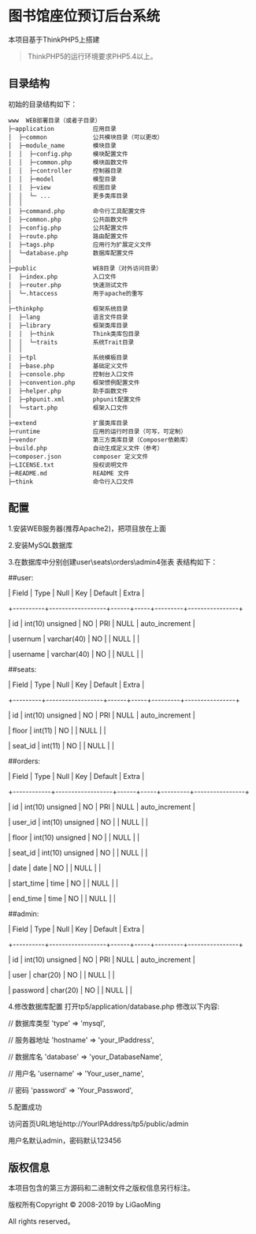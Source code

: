 图书馆座位预订后台系统
===============
本项目基于ThinkPHP5上搭建

> ThinkPHP5的运行环境要求PHP5.4以上。

## 目录结构

初始的目录结构如下：

~~~
www  WEB部署目录（或者子目录）
├─application           应用目录
│  ├─common             公共模块目录（可以更改）
│  ├─module_name        模块目录
│  │  ├─config.php      模块配置文件
│  │  ├─common.php      模块函数文件
│  │  ├─controller      控制器目录
│  │  ├─model           模型目录
│  │  ├─view            视图目录
│  │  └─ ...            更多类库目录
│  │
│  ├─command.php        命令行工具配置文件
│  ├─common.php         公共函数文件
│  ├─config.php         公共配置文件
│  ├─route.php          路由配置文件
│  ├─tags.php           应用行为扩展定义文件
│  └─database.php       数据库配置文件
│
├─public                WEB目录（对外访问目录）
│  ├─index.php          入口文件
│  ├─router.php         快速测试文件
│  └─.htaccess          用于apache的重写
│
├─thinkphp              框架系统目录
│  ├─lang               语言文件目录
│  ├─library            框架类库目录
│  │  ├─think           Think类库包目录
│  │  └─traits          系统Trait目录
│  │
│  ├─tpl                系统模板目录
│  ├─base.php           基础定义文件
│  ├─console.php        控制台入口文件
│  ├─convention.php     框架惯例配置文件
│  ├─helper.php         助手函数文件
│  ├─phpunit.xml        phpunit配置文件
│  └─start.php          框架入口文件
│
├─extend                扩展类库目录
├─runtime               应用的运行时目录（可写，可定制）
├─vendor                第三方类库目录（Composer依赖库）
├─build.php             自动生成定义文件（参考）
├─composer.json         composer 定义文件
├─LICENSE.txt           授权说明文件
├─README.md             README 文件
├─think                 命令行入口文件
~~~


## 配置
1.安装WEB服务器(推荐Apache2)，把项目放在上面

2.安装MySQL数据库

3.在数据库中分别创建user\seats\orders\admin4张表
表结构如下：

##user:

| Field    | Type             | Null | Key | Default | Extra          |

+----------+------------------+------+-----+---------+----------------+

| id       | int(10) unsigned | NO   | PRI | NULL    | auto_increment |

| usernum  | varchar(40)      | NO   |     | NULL    |                |

| username | varchar(40)      | NO   |     | NULL    |                |


##seats:



| Field   | Type             | Null | Key | Default | Extra          |

+---------+------------------+------+-----+---------+----------------+

| id      | int(10) unsigned | NO   | PRI | NULL    | auto_increment |

| floor   | int(11)          | NO   |     | NULL    |                |

| seat_id | int(11)          | NO   |     | NULL    |                |


##orders:



| Field      | Type             | Null | Key | Default | Extra          |

+------------+------------------+------+-----+---------+----------------+

| id         | int(10) unsigned | NO   | PRI | NULL    | auto_increment |

| user_id    | int(10) unsigned | NO   |     | NULL    |                |

| floor      | int(10) unsigned | NO   |     | NULL    |                |

| seat_id    | int(10) unsigned | NO   |     | NULL    |                |

| date       | date             | NO   |     | NULL    |                |

| start_time | time             | NO   |     | NULL    |                |

| end_time   | time             | NO   |     | NULL    |                |


##admin:

| Field    | Type             | Null | Key | Default | Extra          |

+----------+------------------+------+-----+---------+----------------+

| id       | int(10) unsigned | NO   | PRI | NULL    | auto_increment |

| user     | char(20)         | NO   |     | NULL    |                |

| password | char(20)         | NO   |     | NULL    |                |


4.修改数据库配置
打开tp5/application/database.php
修改以下内容:

// 数据库类型
'type'            => 'mysql',

// 服务器地址
'hostname'        => 'your_IPaddress',

// 数据库名
'database'        => 'your_DatabaseName',

// 用户名
'username'        => 'Your_user_name',

// 密码
'password'        => 'Your_Password',

5.配置成功

访问首页URL地址http://YourIPAddress/tp5/public/admin

用户名默认admin，密码默认123456


## 版权信息


本项目包含的第三方源码和二进制文件之版权信息另行标注。

版权所有Copyright © 2008-2019 by LiGaoMing

All rights reserved。
